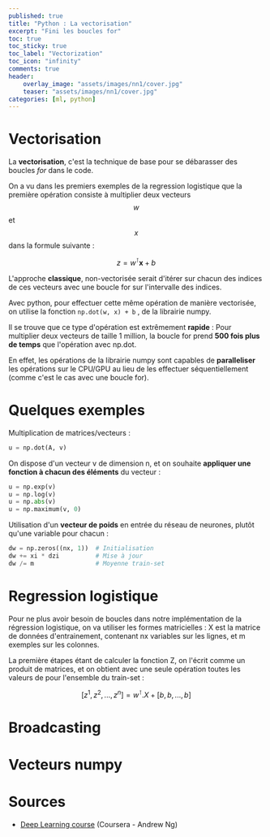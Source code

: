 ```yaml
---
published: true
title: "Python : La vectorisation"
excerpt: "Fini les boucles for"
toc: true
toc_sticky: true
toc_label: "Vectorization"
toc_icon: "infinity"
comments: true
header:
    overlay_image: "assets/images/nn1/cover.jpg"
    teaser: "assets/images/nn1/cover.jpg"
categories: [ml, python]
---
```

<script type="text/javascript" async
src="https://cdn.mathjax.org/mathjax/latest/MathJax.js?config=TeX-MML-AM_CHTML">
</script>

# Vectorisation

La **vectorisation**, c'est la technique de base pour se débarasser des boucles *for* dans le code.

On a vu dans les premiers exemples de la regression logistique que la première opération consiste à multiplier deux vecteurs $$w$$ et $$x$$ dans la formule suivante :

$$z = w^\intercal \mathbf{x} + b$$

L'approche **classique**, non-vectorisée serait d'itérer sur chacun des indices de ces vecteurs avec une boucle for sur l'intervalle des indices.

Avec python, pour effectuer cette même opération de manière vectorisée, on utilise la fonction `np.dot(w, x) + b` , de la librairie numpy. 

Il se trouve que ce type d'opération est extrêmement **rapide** : Pour multiplier deux vecteurs de taille 1 million, la boucle for prend **500 fois plus de temps** que l'opération avec np.dot. 

En effet, les opérations de la librairie numpy sont capables de **paralleliser** les opérations sur le CPU/GPU au lieu de les effectuer séquentiellement (comme c'est le cas avec une boucle for).

# Quelques exemples

Multiplication de matrices/vecteurs :

```python
u = np.dot(A, v)
```

On dispose d'un vecteur v de dimension n, et on souhaite **appliquer une fonction à chacun des éléments** du vecteur :

```python
u = np.exp(v)
u = np.log(v)
u = np.abs(v)
u = np.maximum(v, 0)
```

Utilisation d'un **vecteur de poids** en entrée du réseau de neurones, plutôt qu'une variable pour chacun :

```python
dw = np.zeros((nx, 1))  # Initialisation
dw += xi * dzi          # Mise à jour
dw /= m                 # Moyenne train-set
```

# Regression logistique

Pour ne plus avoir besoin de boucles dans notre implémentation de la régression logistique, on va utiliser les formes matricielles : X est la matrice de données d'entrainement, contenant nx variables sur les lignes, et m exemples sur les colonnes.

La première étapes étant de calculer la fonction Z, on l'écrit comme un produit de matrices, et on obtient avec une seule opération toutes les valeurs de  pour l'ensemble du train-set :

$$ [z^{1}, z^{2}, ..., z^{n}] = w^\intercal . X + [b, b, ..., b] $$

# Broadcasting

# Vecteurs numpy

# Sources
- <a href="https://www.coursera.org/learn/neural-networks-deep-learning/home/welcome" target="_blank">Deep Learning course</a> (Coursera - Andrew Ng)
